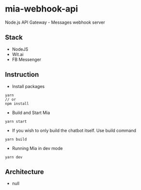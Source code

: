 # mia-webhook-api
Node.js API Gateway - Messages webhook server

## Stack
- NodeJS
- Wit.ai
- FB Messenger

## Instruction
- Install packages

```
yarn
// or
npm install
```

- Build and Start Mia

```
yarn start
```

- If you wish to only build the chatbot itself. Use build command

```
yarn build
```

- Running Mia in dev mode

```
yarn dev
```

## Architecture

- null
